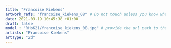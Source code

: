 ```yaml
---
title: "Francoise Kiekens"
artwork_refs: "francoise_kiekens_08" # Do not touch unless you know what you are doing
date: 2021-03-19 10:45:38 +01:00
draft: false
model : "RHoK21/francoise_kiekens_08.jpg" # provide the url path to the model
artists: "Francoise Kiekens"
artType: "2d"
---
```

